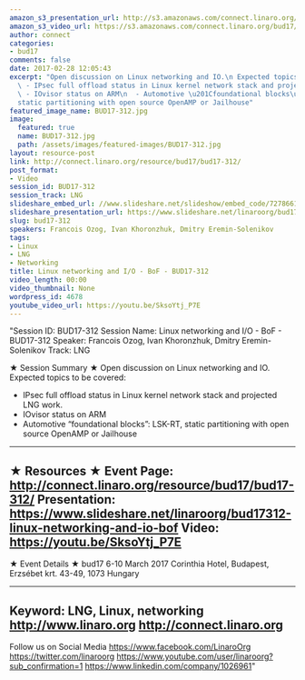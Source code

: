 ```yaml
---
amazon_s3_presentation_url: http://s3.amazonaws.com/connect.linaro.org/bud17/Presentations/BUD17-312%20-%20Linux%20Networking%20and%20IO%20BoF.pdf
amazon_s3_video_url: https://s3.amazonaws.com/connect.linaro.org/bud17/Videos/Wednesday/BUD17-312%20Linux%20networking%20and%20I%20%20O%20-%20BoF.mp4
author: connect
categories:
- bud17
comments: false
date: 2017-02-28 12:05:43
excerpt: "Open discussion on Linux networking and IO.\n Expected topics to be covered:\n
  \ - IPsec full offload status in Linux kernel network stack and projected LNG work.\n
  \ - IOvisor status on ARM\n  - Automotive \u201Cfoundational blocks\u201D: LSK-RT,
  static partitioning with open source OpenAMP or Jailhouse"
featured_image_name: BUD17-312.jpg
image:
  featured: true
  name: BUD17-312.jpg
  path: /assets/images/featured-images/BUD17-312.jpg
layout: resource-post
link: http://connect.linaro.org/resource/bud17/bud17-312/
post_format:
- Video
session_id: BUD17-312
session_track: LNG
slideshare_embed_url: //www.slideshare.net/slideshow/embed_code/72786615
slideshare_presentation_url: https://www.slideshare.net/linaroorg/bud17312-linux-networking-and-io-bof
slug: bud17-312
speakers: Francois Ozog, Ivan Khoronzhuk, Dmitry Eremin-Solenikov
tags:
- Linux
- LNG
- Networking
title: Linux networking and I/O - BoF - BUD17-312
video_length: 00:00
video_thumbnail: None
wordpress_id: 4678
youtube_video_url: https://youtu.be/SksoYtj_P7E
---
```


"Session ID: BUD17-312
Session Name: Linux networking and I/O - BoF - BUD17-312
Speaker: Francois Ozog, Ivan Khoronzhuk, Dmitry Eremin-Solenikov
Track: LNG


★ Session Summary ★
Open discussion on Linux networking and IO.
 Expected topics to be covered:
  - IPsec full offload status in Linux kernel network stack and projected LNG work.
  - IOvisor status on ARM
  - Automotive “foundational blocks”: LSK-RT, static partitioning with open source OpenAMP or Jailhouse
---------------------------------------------------
★ Resources ★
Event Page: http://connect.linaro.org/resource/bud17/bud17-312/
Presentation: https://www.slideshare.net/linaroorg/bud17312-linux-networking-and-io-bof
Video: https://youtu.be/SksoYtj_P7E
 ---------------------------------------------------

★ Event Details ★
bud17
6-10 March 2017
Corinthia Hotel, Budapest,
Erzsébet krt. 43-49,
1073 Hungary

---------------------------------------------------
Keyword: LNG, Linux, networking
http://www.linaro.org
http://connect.linaro.org
---------------------------------------------------
Follow us on Social Media
https://www.facebook.com/LinaroOrg
https://twitter.com/linaroorg
https://www.youtube.com/user/linaroorg?sub_confirmation=1
https://www.linkedin.com/company/1026961"